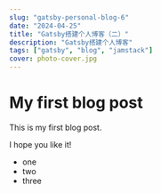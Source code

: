 ```yaml
---
slug: "gatsby-personal-blog-6"
date: "2024-04-25"
title: "Gatsby搭建个人博客（二）"
description: "Gatsby搭建个人博客"
tags: ["gatsby", "blog", "jamstack"]
cover: photo-cover.jpg
---
```


# My first blog post

This is my first blog post.

I hope you like it!

- one
- two
- three
